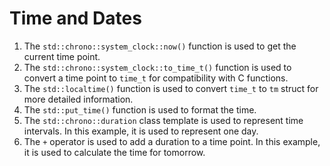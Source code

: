 # Time and Dates

1. The `std::chrono::system_clock::now()` function is used to get the current time point.
2. The `std::chrono::system_clock::to_time_t()` function is used to convert a time point to `time_t` for compatibility with C functions.
3. The `std::localtime()` function is used to convert `time_t` to `tm` struct for more detailed information.
4. The `std::put_time()` function is used to format the time.
5. The `std::chrono::duration` class template is used to represent time intervals. In this example, it is used to represent one day.
6. The `+` operator is used to add a duration to a time point. In this example, it is used to calculate the time for tomorrow.
